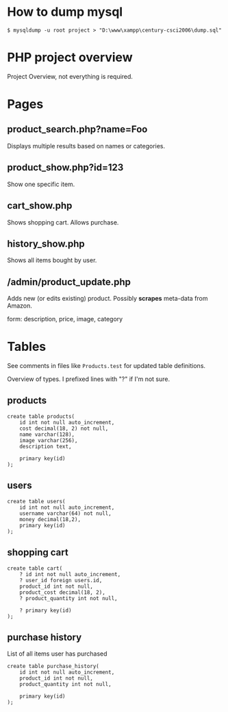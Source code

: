 # How to dump mysql

    $ mysqldump -u root project > "D:\www\xampp\century-csci2006\dump.sql"

# PHP project overview

Project Overview, not everything is required.

# Pages

## product_search.php?name=Foo

Displays multiple results based on names or categories.

## product_show.php?id=123

Show one specific item.

## cart_show.php

Shows shopping cart. Allows purchase.

 ## history_show.php

 Shows all items bought by user.

 ## /admin/product_update.php

 Adds new (or edits existing) product. Possibly **scrapes** meta-data from Amazon.

 form: description, price, image, category

# Tables

See comments in files like `Products.test` for updated table definitions.

Overview of types. I prefixed lines with "?" if I'm not sure.

## products

    create table products(
        id int not null auto_increment,
        cost decimal(18, 2) not null,
        name varchar(128),
        image varchar(256),
        description text,

        primary key(id)
    );

## users

    create table users(
        id int not null auto_increment,
        username varchar(64) not null,
        money decimal(18,2),
        primary key(id)
    );

## shopping cart

    create table cart(
        ? id int not null auto_increment,
        ? user_id foreign users.id,
        product_id int not null,
        product_cost decimal(18, 2),
        ? product_quantity int not null,

        ? primary key(id)
    );

## purchase history

List of all items user has purchased

    create table purchase_history(
        id int not null auto_increment,
        product_id int not null,
        product_quantity int not null,

        primary key(id)
    );
